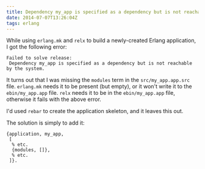 ```yaml
---
title: Dependency my_app is specified as a dependency but is not reachable by the system
date: 2014-07-07T13:26:04Z
tags: erlang
---
```

While using `erlang.mk` and `relx` to build a newly-created Erlang application, I got the following error:

    Failed to solve release:
     Dependency my_app is specified as a dependency but is not reachable by the system.

It turns out that I was missing the `modules` term in the `src/my_app.app.src` file.
`erlang.mk` needs it to be present (but empty), or it won't write it to the `ebin/my_app.app` file.
`relx` needs it to be in the `ebin/my_app.app` file, otherwise it fails with the above error.

I'd used `rebar` to create the application skeleton, and it leaves this out.

The solution is simply to add it:

    {application, my_app,
     [
      % etc.
      {modules, []},
      % etc.
     ]}.


